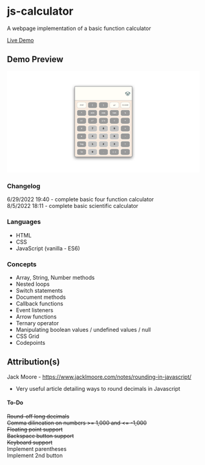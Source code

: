 # js-calculator
A webpage implementation of a basic function calculator<br>

[Live Demo](https://sorrrb.github.io/js-calculator/)

## Demo Preview
![Calculator Demo](./resources/calcdemofinal.png)

### Changelog
6/29/2022 19:40 - complete basic four function calculator<br>
8/5/2022 18:11 - complete basic scientific calculator

### Languages
- HTML
- CSS
- JavaScript (vanilla - ES6)

### Concepts
- Array, String, Number methods
- Nested loops
- Switch statements
- Document methods
- Callback functions
- Event listeners
- Arrow functions
- Ternary operator
- Manipulating boolean values / undefined values / null
- CSS Grid
- Codepoints

## Attribution(s)
Jack Moore - https://www.jacklmoore.com/notes/rounding-in-javascript/
- Very useful article detailing ways to round decimals in Javascript

#### To-Do
~~Round-off long decimals~~<br>
~~Comma dilineation on numbers >= 1,000 and <= -1,000~~<br>
~~Floating point support~~<br>
~~Backspace button support~~<br>
~~Keyboard support~~<br>
Implement parentheses<br>
Implement 2nd button<br>
